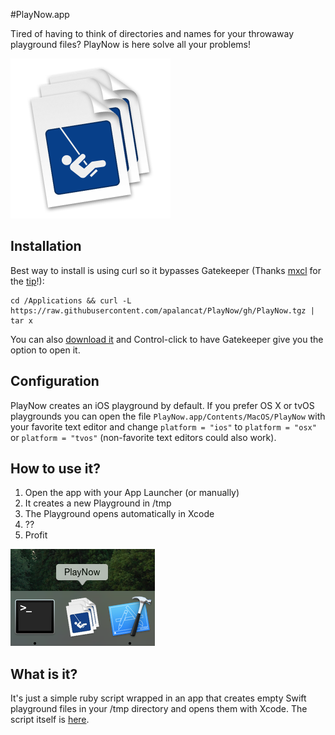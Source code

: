 #PlayNow.app

Tired of having to think of directories and names for your throwaway playground files? PlayNow is here solve all your problems!

<img src="https://raw.githubusercontent.com/apalancat/PlayNow/gh/icon_512x512.png" width="256" title="It has an icon!"/>

## Installation

Best way to install is using curl so it bypasses Gatekeeper (Thanks [mxcl](https://twitter.com/mxcl) for the [tip](https://coderwall.com/p/ki0jxw?i=2&p=1&q=author%3Amxcl&t[]=mxcl)!):

    cd /Applications && curl -L https://raw.githubusercontent.com/apalancat/PlayNow/gh/PlayNow.tgz | tar x

You can also [download it](https://github.com/apalancat/PlayNow/archive/master.zip) and Control-click to have Gatekeeper give you the option to open it.

## Configuration

PlayNow creates an iOS playground by default.
If you prefer OS X or tvOS playgrounds you can open the file `PlayNow.app/Contents/MacOS/PlayNow` with your favorite text editor and change `platform = "ios"` to `platform = "osx"` or `platform = "tvos"` (non-favorite text editors could also work).

## How to use it?

1. Open the app with your App Launcher (or manually)
2. It creates a new Playground in /tmp
3. The Playground opens automatically in Xcode
4. ??
5. Profit

![Dock](https://raw.githubusercontent.com/apalancat/PlayNow/gh/Dock.png "Looks great on your Dock!")

## What is it?

It's just a simple ruby script wrapped in an app that creates empty Swift playground files in your /tmp directory and opens them with Xcode. The script itself is [here](https://github.com/apalancat/PlayNow/blob/master/PlayNow.app/Contents/MacOS/PlayNow).
